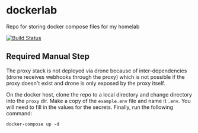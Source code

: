 # dockerlab
Repo for storing docker compose files for my homelab

[![Build Status](http://drone.lukemilius.com/api/badges/lmilius-homelab/dockerlab/status.svg)](http://drone.lukemilius.com/lmilius-homelab/dockerlab)

## Required Manual Step
The proxy stack is not deployed via drone because of inter-dependencies 
(drone receives webhooks through the proxy) which is not possible if the
proxy doesn't exist and drone is only exposed by the proxy itself.

On the docker host, clone the repo to a local directory and change directory into 
the `proxy` dir. Make a copy of the `example.env` file and name it `.env`. 
You will need to fill in the values for the secrets. Finally, run the following command:

```shell script
docker-compose up -d
```
